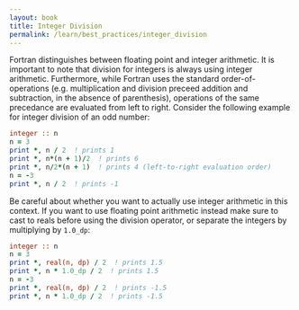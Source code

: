 ```yaml
---
layout: book
title: Integer Division
permalink: /learn/best_practices/integer_division
---
```


Fortran distinguishes between floating point and integer arithmetic.  It is
important to note that division for integers is always using integer
arithmetic. Furthermore, while Fortran uses the standard order-of-operations
(e.g. multiplication and division preceed addition and subtraction, in the
absence of parenthesis), operations of the same precedance are evaluated from
left to right.  Consider the following example for integer division of an odd
number:

```fortran
integer :: n
n = 3
print *, n / 2  ! prints 1
print *, n*(n + 1)/2  ! prints 6
print *, n/2*(n + 1)  ! prints 4 (left-to-right evaluation order)
n = -3
print *, n / 2  ! prints -1
```

Be careful about whether you want to actually use integer arithmetic
in this context. If you want to use floating point arithmetic instead
make sure to cast to reals before using the division operator, or separate
the integers by multiplying by `1.0_dp`:

```fortran
integer :: n
n = 3
print *, real(n, dp) / 2  ! prints 1.5
print *, n * 1.0_dp / 2  ! prints 1.5
n = -3
print *, real(n, dp) / 2  ! prints -1.5
print *, n * 1.0_dp / 2  ! prints -1.5
```
